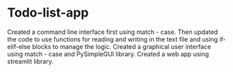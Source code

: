 # Todo-list-app
Created a command line interface first using match - case. Then updated the code to use functions for reading and writing in the text file and using if-elif-else blocks to manage the logic.
Created a graphical user interface using match - case and PySimpleGUI library.
Created a web app using streamlit library.
